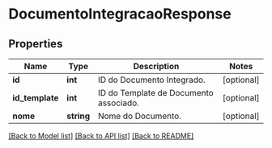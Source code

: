 # DocumentoIntegracaoResponse

## Properties
Name | Type | Description | Notes
------------ | ------------- | ------------- | -------------
**id** | **int** | ID do Documento Integrado. | [optional] 
**id_template** | **int** | ID do Template de Documento associado. | [optional] 
**nome** | **string** | Nome do Documento. | [optional] 

[[Back to Model list]](../README.md#documentation-for-models) [[Back to API list]](../README.md#documentation-for-api-endpoints) [[Back to README]](../README.md)


